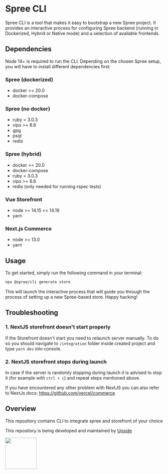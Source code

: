 # Spree CLI

Spree CLI is a tool that makes it easy to bootstrap a new Spree project.
It provides an interactive process for configuring Spree backend (running in Dockerized, Hybrid or Native mode) and a selection of available frontends.

## Dependencies

Node 14+ is required to run the CLI. Depending on the chosen Spree setup, you will have to install different dependencies first:

### Spree (dockerized)
- docker >= 20.0
- docker-compose

### Spree (no docker)
- ruby = 3.0.3
- vips >= 8.6
- gpg
- psql
- redis

### Spree (hybrid)
- docker >= 20.0
- docker-compose
- ruby = 3.0.3
- vips >= 8.6
- redis (only needed for running rspec tests)

### Vue Storefront
- node >= 14.15 <= 14.19
- yarn

### Next.js Commerce
- node >= 13.0
- yarn

## Usage

To get started, simply run the following command in your terminal:

```bash
npx @spree/cli generate store
```

This will launch the interactive process that will guide you through the process of setting up a new Spree-based store. Happy hacking!

## Troubleshooting

### 1. NextJS storefront doesn't start properly
If the Storefront doesn't start you need to relaunch server manually.
To do so you should navigate to `/integration` folder inside created project and type `yarn dev` into console.

### 2. NextJS storefront stops during launch

In case if the server is randomly stopping during launch it is advised to stop it (for example with `ctrl + c`) and repeat steps mentioned above.


If you have encountered any other problem with NextJS you can also refer to NextJs docs: https://github.com/vercel/commerce


## Overview

This repository contains CLI to integrate spree and storefront of your choice

This repository is being developed and maintained by [Upside](https://upsidelab.io)

<a href="https://upsidelab.io"><img src="https://user-images.githubusercontent.com/6420475/141106487-333774a5-04b2-46a4-8367-7cb11e46906e.png" height="100px" /></a>

